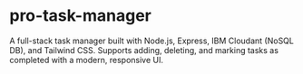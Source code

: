 # pro-task-manager
A full-stack task manager built with Node.js, Express, IBM Cloudant (NoSQL DB), and Tailwind CSS. Supports adding, deleting, and marking tasks as completed with a modern, responsive UI.
